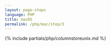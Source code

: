 ```yaml
---
layout: page-steps
language: PHP
title: macOS
permalink: /php/mac/step/3
---
```


{% include partials/php/columnstoreunix.md %}

